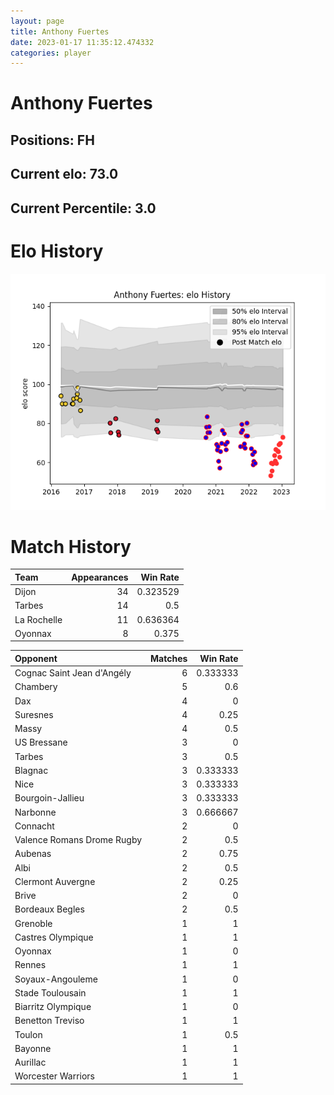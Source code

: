 ```yaml
---  
layout: page  
title: Anthony Fuertes  
date: 2023-01-17 11:35:12.474332  
categories: player  
---
```

# Anthony Fuertes

## Positions: FH

## Current elo: 73.0

## Current Percentile: 3.0

# Elo History


![elo history](history_AnthonyFuertes.png)
# Match History


| Team        |   Appearances |   Win Rate |
|:------------|--------------:|-----------:|
| Dijon       |            34 |   0.323529 |
| Tarbes      |            14 |   0.5      |
| La Rochelle |            11 |   0.636364 |
| Oyonnax     |             8 |   0.375    |

| Opponent                   |   Matches |   Win Rate |
|:---------------------------|----------:|-----------:|
| Cognac Saint Jean d'Angély |         6 |   0.333333 |
| Chambery                   |         5 |   0.6      |
| Dax                        |         4 |   0        |
| Suresnes                   |         4 |   0.25     |
| Massy                      |         4 |   0.5      |
| US Bressane                |         3 |   0        |
| Tarbes                     |         3 |   0.5      |
| Blagnac                    |         3 |   0.333333 |
| Nice                       |         3 |   0.333333 |
| Bourgoin-Jallieu           |         3 |   0.333333 |
| Narbonne                   |         3 |   0.666667 |
| Connacht                   |         2 |   0        |
| Valence Romans Drome Rugby |         2 |   0.5      |
| Aubenas                    |         2 |   0.75     |
| Albi                       |         2 |   0.5      |
| Clermont Auvergne          |         2 |   0.25     |
| Brive                      |         2 |   0        |
| Bordeaux Begles            |         2 |   0.5      |
| Grenoble                   |         1 |   1        |
| Castres Olympique          |         1 |   1        |
| Oyonnax                    |         1 |   0        |
| Rennes                     |         1 |   1        |
| Soyaux-Angouleme           |         1 |   0        |
| Stade Toulousain           |         1 |   1        |
| Biarritz Olympique         |         1 |   0        |
| Benetton Treviso           |         1 |   1        |
| Toulon                     |         1 |   0.5      |
| Bayonne                    |         1 |   1        |
| Aurillac                   |         1 |   1        |
| Worcester Warriors         |         1 |   1        |